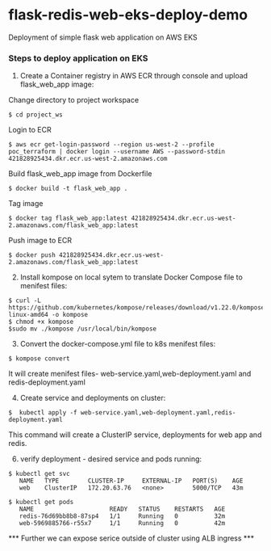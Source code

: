 # flask-redis-web-eks-deploy-demo
Deployment of simple flask web application on AWS EKS


### Steps to deploy application on EKS

1. Create a Container registry in AWS ECR through console and upload flask_web_app image:

Change directory to project workspace
```
$ cd project_ws
```
Login to ECR
```
$ aws ecr get-login-password --region us-west-2 --profile poc_terraform | docker login --username AWS --password-stdin 421828925434.dkr.ecr.us-west-2.amazonaws.com
```
Build flask_web_app image from Dockerfile 
```
$ docker build -t flask_web_app .
```
Tag image 
```
$ docker tag flask_web_app:latest 421828925434.dkr.ecr.us-west-2.amazonaws.com/flask_web_app:latest
```
Push image to ECR
```
$ docker push 421828925434.dkr.ecr.us-west-2.amazonaws.com/flask_web_app:latest
```

2. Install kompose on local sytem to translate Docker Compose file to menifest files:
```
$ curl -L https://github.com/kubernetes/kompose/releases/download/v1.22.0/kompose-linux-amd64 -o kompose
$ chmod +x kompose
$sudo mv ./kompose /usr/local/bin/kompose
```
3. Convert the docker-compose.yml file to k8s menifest files:
```
$ kompose convert
```
It will create menifest files- web-service.yaml,web-deployment.yaml and redis-deployment.yaml


4. Create service and deployments on cluster:
```
$  kubectl apply -f web-service.yaml,web-deployment.yaml,redis-deployment.yaml
```
This command will create a ClusterIP service, deployments for web app and redis.

6. verify deployment - desired service and pods running:
```
$ kubectl get svc
   NAME   TYPE        CLUSTER-IP     EXTERNAL-IP   PORT(S)    AGE
   web    ClusterIP   172.20.63.76   <none>        5000/TCP   43m

$ kubectl get pods
   NAME                     READY   STATUS    RESTARTS   AGE
   redis-76d69bb8b8-87sp4   1/1     Running   0          32m
   web-5969885766-r55x7     1/1     Running   0          42m
```

*** Further we can expose serice outside of cluster using ALB ingress *** 


